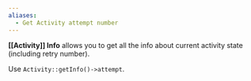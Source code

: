 ```yaml
---
aliases:
  - Get Activity attempt number
---
```

**[[Activity]] Info** allows you to get all the info about current activity state (including retry number).

Use `Activity::getInfo()->attempt`.